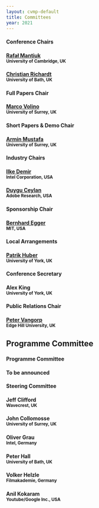 ```yaml
---
layout: cvmp-default
title: Committees
year: 2021
---
```


<div class="col-12 col-sm-12 col-lg-12">

<div class="col-8 col-sm-6 col-lg-4">
    <div class="panel panel-default">
        <div class="panel-heading">
            <h4 class="panel-title">Conference Chairs</h4>
        </div>
        <div class="panel-body">
            <h4><a href="https://www.cl.cam.ac.uk/~rkm38/" target="_blank">Rafał Mantiuk</a><br><small>University of Cambridge, UK</small></h4>
            <h4><a href="https://richardt.name" target="_blank">Christian Richardt</a><br><small>University of Bath, UK</small></h4>
        </div>
    </div>
</div>

<div class="clearfix visible-lg visible-md visible-sm"></div>

<div class="col-8 col-sm-6 col-lg-4">
    <div class="panel panel-default">
        <div class="panel-heading">
            <h4 class="panel-title">Full Papers Chair</h4>
        </div>
        <div class="panel-body">
            <h4><a href="https://marcovolino.github.io" target="_blank">Marco Volino</a><br><small>University of Surrey, UK</small></h4>
        </div>
    </div>
</div>

<div class="col-8 col-sm-6 col-lg-4">
    <div class="panel panel-default">
        <div class="panel-heading">
            <h4 class="panel-title">Short Papers &amp; Demo Chair</h4>
        </div>
        <div class="panel-body">
            <h4><a href="https://arminmustafa.github.io/" target="_blank">Armin Mustafa</a><br><small>University of Surrey, UK</small></h4>
        </div>
    </div>
</div>

<div class="col-8 col-sm-6 col-lg-4">
    <div class="panel panel-default">
        <div class="panel-heading">
            <h4 class="panel-title">Industry Chairs</h4>
        </div>
        <div class="panel-body">
            <h4><a href="https://ilkedemir.weebly.com/" target="_blank">Ilke Demir</a><br><small>Intel Corporation, USA</small></h4>
            <h4><a href="https://www.duygu-ceylan.com/" target="_blank">Duygu Ceylan</a><br><small>Adobe Research, USA</small></h4>
        </div>
    </div>
</div>

<div class="col-8 col-sm-6 col-lg-4">
    <div class="panel panel-default">
        <div class="panel-heading">
            <h4 class="panel-title">Sponsorship Chair</h4>
        </div>
        <div class="panel-body">
            <h4><a href="https://eggerbernhard.ch/" target="_blank">Bernhard Egger</a><br><small>MIT, USA</small></h4>
        </div>
    </div>
</div>

<div class="col-8 col-sm-6 col-lg-4">
    <div class="panel panel-default">
        <div class="panel-heading">
            <h4 class="panel-title">Local Arrangements</h4>
        </div>
        <div class="panel-body">
            <h4><a href="https://www.patrikhuber.ch/" target="_blank">Patrik Huber</a><br><small>University of York, UK</small></h4>
        </div>
    </div>
</div>

<div class="col-8 col-sm-6 col-lg-4">
    <div class="panel panel-default">
        <div class="panel-heading">
            <h4 class="panel-title">Conference Secretary</h4>
        </div>
        <div class="panel-body">
            <h4>Alex King<br><small>University of York, UK</small></h4>
        </div>
    </div>
</div> 

<div class="col-8 col-sm-6 col-lg-4">
    <div class="panel panel-default">
        <div class="panel-heading">
            <h4 class="panel-title">Public Relations Chair</h4>
        </div>
        <div class="panel-body">
            <h4><a href="http://pvangorp.be/" target="_blank">Peter Vangorp</a><br><small>Edge Hill University, UK</small></h4>
        </div>
    </div>
</div>

</div>

<h2>Programme Committee</h2> 
<div class="col-12 col-sm-12 col-lg-12">
    <div class="panel panel-default">
        <div class="panel-heading">
            <h4 class="panel-title">Programme Committee</h4>
        </div>
        <div class="panel-body">
            <div class="col-4 col-sm-4 col-lg-4">
				<h4>To be announced</h4>
<!--                <h4>Dalijit Singh Dhillon<br><small>Clemson University</small></h4>
                <h4>Dan Casas<br><small>Universidad Rey Juan Carlos</small></h4>
                <h4>Erik Reinhard<br><small>Technicolor</small></h4>
                <h4>Hansung Kim<br><small>University Of Southampton</small></h4>
                <h4>Marco Volino<br><small>University of Surrey</small></h4>-->
            </div>
<!--            <div class="col-4 col-sm-4 col-lg-4">
                <h4>Nadejda Roubtsova<br><small>University of Bath</small></h4>
                <h4>Neill Campbell<br><small>University of Bath</small></h4>
                <h4>Peter Eisert<br><small>Fraunhofer Heinrich Hertz Institute</small></h4>
                <h4>Rafal Mantiuk<br><small>University of Cambridge</small></h4>
            </div>
            <div class="col-4 col-sm-4 col-lg-4">
                <h4>Robert Dawes<br><small>BBC R&D</small></h4>
                <h4>Thabo Beeler<br><small>Google</small></h4>
                <h4>Tom Haines<br><small>University of Bath</small></h4>
                <h4>William Smith<br><small>University of York</small></h4>
            </div>-->
        </div>
    </div>
</div>

<div class="col-12 col-sm-12 col-lg-12">
    <div class="panel panel-default">
        <div class="panel-heading">
            <h4 class="panel-title">Steering Committee</h4>
        </div>
        <div class="panel-body">
            <div class="col-4 col-sm-4 col-lg-4">
                <h4>Jeff Clifford<br><small>Wavecrest, UK</small></h4>
                <h4>John Collomosse<br><small>University of Surrey, UK</small></h4>
            </div>
            <div class="col-4 col-sm-4 col-lg-4">
                <h4>Oliver Grau<br><small>Intel, Germany</small></h4>
                <h4>Peter Hall<br><small>University of Bath, UK</small></h4>
            </div>
            <div class="col-4 col-sm-4 col-lg-4">
                <h4>Volker Helzle<br><small>Filmakademie, Germany</small></h4>
                <h4>Anil Kokaram<br><small>Youtube/Google Inc., USA</small></h4>
            </div>
        </div>
    </div>
</div>
